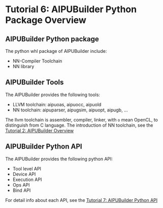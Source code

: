 # Tutorial 6: AIPUBuilder Python Package Overview

## AIPUBuilder Python package
The python whl package of AIPUBuilder include:
- NN-Compiler Toolchain
- NN library

## AIPUBuilder Tools
The AIPUBuilder provides the following tools:
- LLVM toolchain: aipuoas, aipuocc, aipuold
- NN toolchain: aipuparser, aipugsim, aipuopt, aipugb, ...

The llvm toolchain is assembler, compiler, linker, with `o` mean OpenCL, to distinguish from C language.
The introduction of NN toolchain, see the [Tutorial 2: AIPUBuilder Overview](2_aipubuilder_overview.md)

## AIPUBuilder Python API
The AIPUBuilder provides the following python API:

- Tool level API
- Device API
- Execution API
- Ops API
- Bind API

For detail info about each API, see the [Tutorial 7: AIPUBuilder Python API](7_aipubuilder_python_api.md)